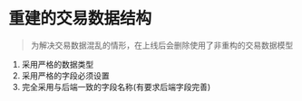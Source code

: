 # 重建的交易数据结构
> 为解决交易数据混乱的情形，在上线后会删除使用了非重构的交易数据模型

1. 采用严格的数据类型
2. 采用严格的字段必须设置
3. 完全采用与后端一致的字段名称(有要求后端字段完善)
